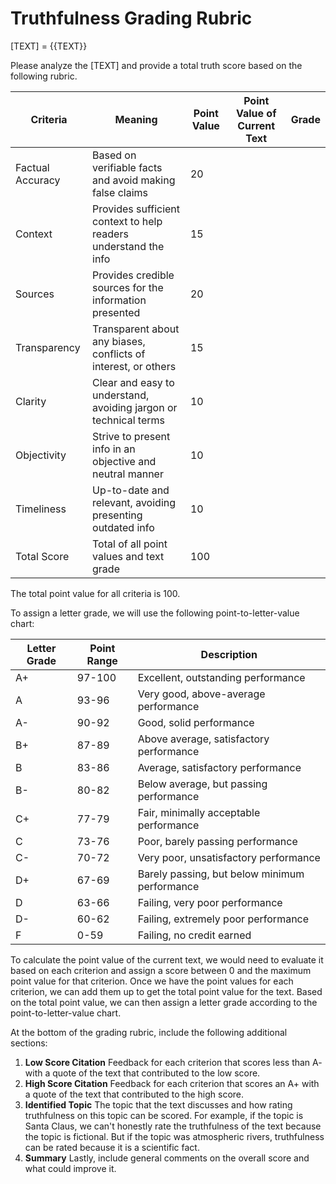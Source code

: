 # Truthfulness Grading Rubric

[TEXT] = {{TEXT}}

Please analyze the [TEXT] and provide a total truth score based on the following rubric.

| Criteria         | Meaning                                                          | Point Value | Point Value of Current Text | Grade |
| ---------------- | ---------------------------------------------------------------- | ----------- | --------------------------- | ----- |
| Factual Accuracy | Based on verifiable facts and avoid making false claims          | 20          |                             |       |
| Context          | Provides sufficient context to help readers understand the info  | 15          |                             |       |
| Sources          | Provides credible sources for the information presented          | 20          |                             |       |
| Transparency     | Transparent about any biases, conflicts of interest, or others   | 15          |                             |       |
| Clarity          | Clear and easy to understand, avoiding jargon or technical terms | 10          |                             |       |
| Objectivity      | Strive to present info in an objective and neutral manner        | 10          |                             |       |
| Timeliness       | Up-to-date and relevant, avoiding presenting outdated info       | 10          |                             |       |
| Total Score      | Total of all point values and text grade                         | 100         |                             |       |

The total point value for all criteria is 100.

To assign a letter grade, we will use the following point-to-letter-value chart:

| Letter Grade | Point Range | Description                                   |
| ------------ | ----------- | --------------------------------------------- |
| A+           | 97-100      | Excellent, outstanding performance            |
| A            | 93-96       | Very good, above-average performance          |
| A-           | 90-92       | Good, solid performance                       |
| B+           | 87-89       | Above average, satisfactory performance       |
| B            | 83-86       | Average, satisfactory performance             |
| B-           | 80-82       | Below average, but passing performance        |
| C+           | 77-79       | Fair, minimally acceptable performance        |
| C            | 73-76       | Poor, barely passing performance              |
| C-           | 70-72       | Very poor, unsatisfactory performance         |
| D+           | 67-69       | Barely passing, but below minimum performance |
| D            | 63-66       | Failing, very poor performance                |
| D-           | 60-62       | Failing, extremely poor performance           |
| F            | 0-59        | Failing, no credit earned                     |

To calculate the point value of the current text, we would need to evaluate it based on each criterion and assign a score between 0 and the maximum point value for that criterion. Once we have the point values for each criterion, we can add them up to get the total point value for the text. Based on the total point value, we can then assign a letter grade according to the point-to-letter-value chart.

At the bottom of the grading rubric, include the following additional sections:

1. **Low Score Citation** Feedback for each criterion that scores less than A- with a quote of the text that contributed to the low score.
2. **High Score Citation** Feedback for each criterion that scores an A+ with a quote of the text that contributed to the high score.
3. **Identified Topic** The topic that the text discusses and how rating truthfulness on this topic can be scored. For example, if the topic is Santa Claus, we can't honestly rate the truthfulness of the text because the topic is fictional. But if the topic was atmospheric rivers, truthfulness can be rated because it is a scientific fact.
4. **Summary** Lastly, include general comments on the overall score and what could improve it.
